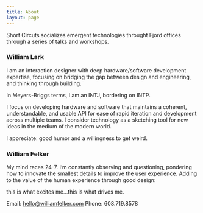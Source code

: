 ```yaml
---
title: About
layout: page
---
```


Short Circuts socializes emergent technologies throught Fjord offices through a series of talks and workshops.

<div class="bio">
<h3>William Lark</h3>
<p>I am an interaction designer with deep hardware/software development expertise, focusing on bridging the gap between design and engineering, and thinking through building.

In Meyers-Briggs terms, I am an INTJ, bordering on INTP.

I focus on developing hardware and software that maintains a coherent, understandable, and usable API for ease of rapid iteration and development across multiple teams. I consider technology as a sketching tool for new ideas in the medium of the modern world.

I appreciate: good humor and a willingness to get weird.
    </p>
</div>

<div class="bio">
<h3>William Felker</h3>
<p>My mind races 24-7. I’m constantly observing and questioning, pondering how to innovate the smallest details to improve the user experience. Adding to the value of the human experience through good design:

this is what excites me…this is what drives me.

Email: hello@williamfelker.com
Phone: 608.719.8578</p>
</div>
